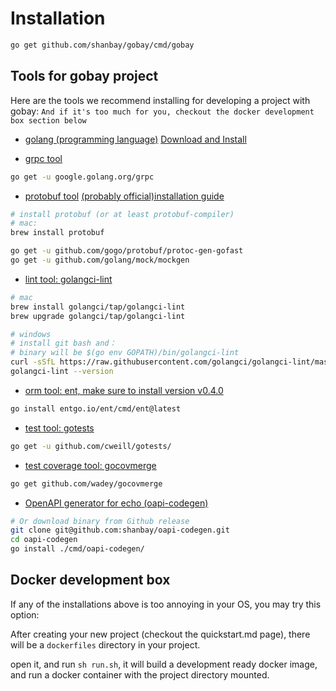 # Installation

```sh
go get github.com/shanbay/gobay/cmd/gobay
```

## Tools for gobay project

Here are the tools we recommend installing for developing a project with gobay:
`And if it's too much for you, checkout the docker development box section below`

- [golang (programming language)](https://golang.org/doc/install) [Download and Install](https://golang.org/dl/)

- [grpc tool](https://github.com/grpc/grpc-go)

```sh
go get -u google.golang.org/grpc
```

- [protobuf tool](https://github.com/golang/protobuf) [(probably official)installation guide](http://google.github.io/proto-lens/installing-protoc.html)

```sh
# install protobuf (or at least protobuf-compiler)
# mac:
brew install protobuf

go get -u github.com/gogo/protobuf/protoc-gen-gofast
go get -u github.com/golang/mock/mockgen
```

- [lint tool: golangci-lint](https://golangci-lint.run/usage/install/#local-installation)

```sh
# mac
brew install golangci/tap/golangci-lint
brew upgrade golangci/tap/golangci-lint

# windows
# install git bash and：
# binary will be $(go env GOPATH)/bin/golangci-lint
curl -sSfL https://raw.githubusercontent.com/golangci/golangci-lint/master/install.sh | sh -s -- -b $(go env GOPATH)/bin v1.27.0
golangci-lint --version
```

- [orm tool: ent, make sure to install version v0.4.0](https://github.com/shanbay/ent)

```sh
go install entgo.io/ent/cmd/ent@latest
```

- [test tool: gotests](https://github.com/cweill/gotests)

```sh
go get -u github.com/cweill/gotests/
```

- [test coverage tool: gocovmerge](https://github.com/wadey/gocovmerge)

```sh
go get github.com/wadey/gocovmerge
```

- [OpenAPI generator for echo (oapi-codegen)](https://github.com/shanbay/oapi-codegen/releases)

```sh
# Or download binary from Github release
git clone git@github.com:shanbay/oapi-codegen.git
cd oapi-codegen
go install ./cmd/oapi-codegen/
```

## Docker development box

If any of the installations above is too annoying in your OS, you may try this option:

After creating your new project (checkout the quickstart.md page), there will be a `dockerfiles` directory in your project.

open it, and run `sh run.sh`, it will build a development ready docker image, and run a docker container with the project directory mounted.
